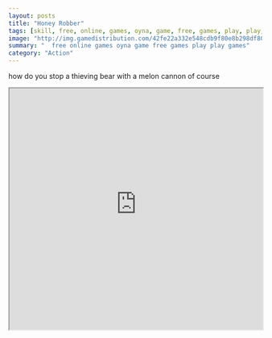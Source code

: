 ```yaml
---
layout: posts
title: "Honey Robber"
tags: [skill, free, online, games, oyna, game, free, games, play, play, games]
image: "http://img.gamedistribution.com/42fe22a332e548cdb9f80e8b298df80c.jpg"
summary: "  free online games oyna game free games play play games"
category: "Action"
---
```


how do you stop a thieving bear with a melon cannon of course

<iframe width="100%" height="480px;" src="http://flash.gamedistribution.com?game=42fe22a332e548cdb9f80e8b298df80c"></iframe>